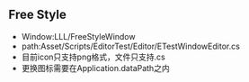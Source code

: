 ## Free Style

* Window:LLL/FreeStyleWindow
* path:Asset/Scripts/EditorTest/Editor/ETestWindowEditor.cs
* 目前icon只支持png格式，文件只支持.cs
* 更换图标需要在Application.dataPath之内